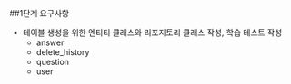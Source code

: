 ##1단계 요구사항
* 테이블 생성을 위한 엔티티 클래스와 리포지토리 클래스 작성, 학습 테스트 작성
    * answer
    * delete_history
    * question
    * user